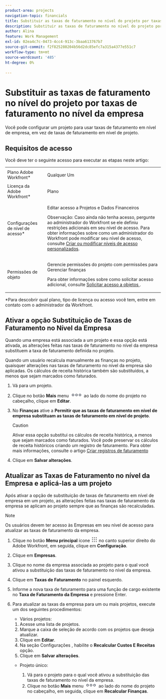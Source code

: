 ```yaml
---
product-area: projects
navigation-topic: financials
title: Substituir as taxas de faturamento no nível do projeto por taxas de faturamento no nível da empresa
description: Substituir as taxas de faturamento no nível do projeto por taxas de faturamento no nível da empresa
author: Alina
feature: Work Management
exl-id: 02ea4c7c-0473-4cc4-913c-3baa613767b7
source-git-commit: f2f825280204b56d2dc85efc7a315a4377e551c7
workflow-type: tm+mt
source-wordcount: '485'
ht-degree: 0%

---
```


# Substituir as taxas de faturamento no nível do projeto por taxas de faturamento no nível da empresa

<!--
<p data-mc-conditions="QuicksilverOrClassic.Draft mode">(NOTE: THIS IS LINKED TO THE UI IN THE EDIT PROJECT MODAL)</p>
-->

Você pode configurar um projeto para usar taxas de faturamento em nível de empresa, em vez de taxas de faturamento em nível de projeto.

## Requisitos de acesso

Você deve ter o seguinte acesso para executar as etapas neste artigo:

<table style="table-layout:auto"> 
 <col> 
 <col> 
 <tbody> 
  <tr> 
   <td role="rowheader">Plano Adobe Workfront*</td> 
   <td> <p>Qualquer Um</p> </td> 
  </tr> 
  <tr> 
   <td role="rowheader">Licença da Adobe Workfront*</td> 
   <td> <p>Plano </p> </td> 
  </tr> 
  <tr> 
   <td role="rowheader">Configurações de nível de acesso*</td> 
   <td> <p>Editar acesso a Projetos e Dados Financeiros</p> <p>Observação: Caso ainda não tenha acesso, pergunte ao administrador do Workfront se ele definiu restrições adicionais em seu nível de acesso. Para obter informações sobre como um administrador do Workfront pode modificar seu nível de acesso, consulte <a href="../../../administration-and-setup/add-users/configure-and-grant-access/create-modify-access-levels.md" class="MCXref xref">Criar ou modificar níveis de acesso personalizados</a>.</p> </td> 
  </tr> 
  <tr> 
   <td role="rowheader">Permissões de objeto</td> 
   <td> <p>Gerencie permissões do projeto com permissões para Gerenciar finanças</p> <p>Para obter informações sobre como solicitar acesso adicional, consulte <a href="../../../workfront-basics/grant-and-request-access-to-objects/request-access.md" class="MCXref xref">Solicitar acesso a objetos </a>.</p> </td> 
  </tr> 
 </tbody> 
</table>

&#42;Para descobrir qual plano, tipo de licença ou acesso você tem, entre em contato com o administrador da Workfront.

## Ativar a opção Substituição de Taxas de Faturamento no Nível da Empresa

Quando uma empresa está associada a um projeto e essa opção está ativada, as alterações feitas nas taxas de faturamento no nível da empresa substituem a taxa de faturamento definida no projeto.

Quando um usuário recalcula manualmente as finanças no projeto, quaisquer alterações nas taxas de faturamento no nível da empresa são aplicadas. Os cálculos de receita histórica também são substituídos, a menos que sejam marcados como faturados.

1. Vá para um projeto.
1. Clique no botão **Mais** menu ![](assets/qs-more-icon-on-an-object.png) ao lado do nome do projeto no cabeçalho, clique em **Editar**.
1. No **Finanças** ative a **Permitir que as taxas de faturamento em nível de empresa substituam as taxas de faturamento em nível de projeto**.

   >[!CAUTION]
   >
   >Ativar essa opção substitui os cálculos de receita histórica, a menos que sejam marcados como faturados. Você pode preservar os cálculos de receita históricos criando um registro de faturamento. Para obter mais informações, consulte o artigo [Criar registros de faturamento](../../../manage-work/projects/project-finances/create-billing-records.md)

1. Clique em **Salvar alterações**.

## Atualizar as Taxas de Faturamento no nível da Empresa e aplicá-las a um projeto

Após ativar a opção de substituição de taxas de faturamento em nível de empresa em um projeto, as alterações feitas nas taxas de faturamento da empresa se aplicam ao projeto sempre que as finanças são recalculadas.

>[!NOTE]
>
>Os usuários devem ter acesso às Empresas em seu nível de acesso para atualizar as taxas de faturamento da empresa.

1. Clique no botão **Menu principal** ícone ![](assets/main-menu-icon.png) no canto superior direito do Adobe Workfront, em seguida, clique em **Configuração**.
1. Clique em **Empresas**.
1. Clique no nome da empresa associada ao projeto para o qual você ativou a substituição das taxas de faturamento no nível da empresa.
1. Clique em **Taxas de Faturamento** no painel esquerdo.
1. Informe a nova taxa de faturamento para uma função de cargo existente no **Taxa de Faturamento da Empresa** e pressione Enter.
1. Para atualizar as taxas da empresa para um ou mais projetos, execute um dos seguintes procedimentos:

   * Vários projetos:
   1. Acesse uma lista de projetos.
   1. Marque a caixa de seleção de acordo com os projetos que deseja atualizar.
   1. Clique em **Editar**.
   1. Na seção Configurações , habilite o **Recalcular Custos E Receitas** opção.
   1. Clique em **Salvar alterações**.
   * Projeto único:

      1. Vá para o projeto para o qual você ativou a substituição das taxas de faturamento no nível da empresa.
      1. Clique no botão **Mais** menu ![](assets/qs-more-icon-on-an-object.png) ao lado do nome do projeto no cabeçalho, em seguida, clique em **Recalcular Finanças**.
